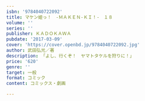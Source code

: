 ```yaml
---
isbn: '9784040722092'
title: マケン姫っ！　‐ＭＡＫＥＮ‐ＫＩ！‐　１８
volume: ''
series: ''
publisher: ＫＡＤＯＫＡＷＡ
pubdate: '2017-03-09'
cover: 'https://cover.openbd.jp/9784040722092.jpg'
author: 武田弘光／著
description: 「よし、行くぞ！　ヤマトタケルを狩りに！」
price: '620'
genre: ''
target: 一般
format: コミック
content: コミックス・劇画

---
```

